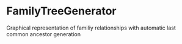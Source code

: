 # FamilyTreeGenerator
Graphical representation of familiy relationships with automatic last common ancestor generation
